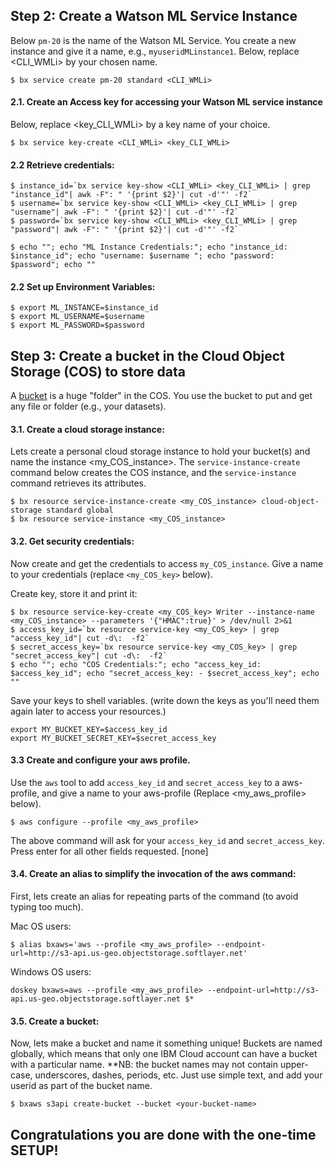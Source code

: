 

## Step 2: Create a Watson ML Service Instance
Below `pm-20` is the name of the Watson ML Service. 
You create a new instance and give it a name, e.g., `myuseridMLinstance1`. Below, replace  <CLI_WMLi> by your chosen name.
```
$ bx service create pm-20 standard <CLI_WMLi>
```

#### 2.1. Create an Access key for accessing your Watson ML service instance
Below, replace <key_CLI_WMLi>  by a key name of your choice.

```
$ bx service key-create <CLI_WMLi> <key_CLI_WMLi>
```
#### 2.2 Retrieve credentials:
```
$ instance_id=`bx service key-show <CLI_WMLi> <key_CLI_WMLi> | grep "instance_id"| awk -F": " '{print $2}'| cut -d'"' -f2`
$ username=`bx service key-show <CLI_WMLi> <key_CLI_WMLi> | grep "username"| awk -F": " '{print $2}'| cut -d'"' -f2`
$ password=`bx service key-show <CLI_WMLi> <key_CLI_WMLi> | grep "password"| awk -F": " '{print $2}'| cut -d'"' -f2`

$ echo ""; echo "ML Instance Credentials:"; echo "instance_id: $instance_id"; echo "username: $username "; echo "password: $password"; echo ""
```

#### 2.2 Set up Environment Variables:
```
$ export ML_INSTANCE=$instance_id
$ export ML_USERNAME=$username
$ export ML_PASSWORD=$password
```

## Step 3: Create a bucket in the Cloud Object Storage (COS) to store data

A [bucket](https://datascience.ibm.com/docs/content/analyze-data/ml_dlaas_object_store.html) is a huge "folder" 
in the COS. 
You use the bucket to put and get any file or folder (e.g., your datasets).

#### 3.1. Create a cloud storage instance:

Lets create a personal cloud storage instance to hold your bucket(s) and name the instance <my_COS_instance>.
The `service-instance-create` command below creates the COS instance, and the `service-instance` command retrieves its attributes.

```
$ bx resource service-instance-create <my_COS_instance> cloud-object-storage standard global
$ bx resource service-instance <my_COS_instance>

```

#### 3.2. Get security credentials:

Now create and get the credentials to access `my_COS_instance`.
Give a name to your credentials (replace `<my_COS_key>` below).

Create key, store it and print it:

```
$ bx resource service-key-create <my_COS_key> Writer --instance-name <my_COS_instance> --parameters '{"HMAC":true}' > /dev/null 2>&1
$ access_key_id=`bx resource service-key <my_COS_key> | grep "access_key_id"| cut -d\:  -f2`
$ secret_access_key=`bx resource service-key <my_COS_key> | grep "secret_access_key"| cut -d\:  -f2`
$ echo ""; echo "COS Credentials:"; echo "access_key_id: $access_key_id"; echo "secret_access_key: - $secret_access_key"; echo ""
```
Save your keys to shell variables. (write down the keys as you'll need them again later to access your resources.)
```
export MY_BUCKET_KEY=$access_key_id
export MY_BUCKET_SECRET_KEY=$secret_access_key
```

#### 3.3 Create and configure your aws profile.
Use the `aws` tool to add `access_key_id` and `secret_access_key` to a aws-profile,
and give a name to your aws-profile (Replace <my_aws_profile> below). 

```
$ aws configure --profile <my_aws_profile>
```
The above command will ask for your `access_key_id` and `secret_access_key`.
Press enter for all other fields requested. [none]

#### 3.4. Create an alias to simplify the invocation of the aws command:

First, lets create an alias for repeating parts of the command (to avoid typing too much).

Mac OS users:
```
$ alias bxaws='aws --profile <my_aws_profile> --endpoint-url=http://s3-api.us-geo.objectstorage.softlayer.net'
```

Windows OS users:
```
doskey bxaws=aws --profile <my_aws_profile> --endpoint-url=http://s3-api.us-geo.objectstorage.softlayer.net $*
```

#### 3.5. Create a bucket:

Now, lets make a bucket and name it something unique! Buckets are named globally, which means that only one IBM Cloud account can have a bucket with a particular name. 
**NB: the bucket names may not contain upper-case, underscores, dashes, periods, etc. Just use simple text, and add your userid as part of the bucket name.  
```
$ bxaws s3api create-bucket --bucket <your-bucket-name>
```

## Congratulations you are done with the one-time SETUP!


